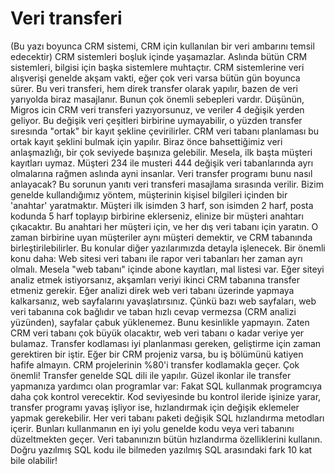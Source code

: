 # Veri transferi

(Bu yazı boyunca CRM sistemi, CRM için kullanılan bir veri ambarını
temsil edecektir) CRM sistemleri boşluk içinde yaşamazlar. Aslında
bütün CRM sistemleri, bilgisi için başka sistemlere muhtaçtır. CRM
sistemlerine veri alışverişi genelde akşam vakti, eğer çok veri varsa
bütün gün boyunca sürer. Bu veri transferi, hem direk transfer olarak
yapılır, bazen de veri yarıyolda biraz masajlanır. Bunun çok önemli
sebepleri vardır. Düşünün, Migros icin CRM veri transferi
yazıyorsunuz, ve veriler 4 değişik yerden geliyor. Bu değişik veri
çeşitleri birbirine uymayabilir, o yüzden transfer sıresında "ortak"
bir kayıt şekline çevirilirler. CRM veri tabanı planlaması bu ortak
kayıt şeklini bulmak için yapılır.  Biraz önce bahsettiğimiz veri
anlaşmazlığı, bir çok seviyede başınıza gelebilir. Mesela, ilk başta
müşteri kayıtları uymaz. Müşteri 234 ile musteri 444 değişik veri
tabanlarında ayrı olmalarına rağmen aslında ayni insanlar. Veri
transfer programı bunu nasıl anlayacak? Bu sorunun yanıtı veri
transferi masajlama sırasında verilir.  Bizim genelde kullandığımız
yöntem, müşterinin kişisel bilgileri içinden bir 'anahtar'
yaratmaktır. Müşteri ilk isimden 3 harf, son isimden 2 harf, posta
kodunda 5 harf toplayıp birbirine eklerseniz, elinize bir müşteri
anahtarı çıkacaktır. Bu anahtari her müşteri için, ve her dış veri
tabanı için yaratın. O zaman birbirine uyan müşteriler aynı müşteri
demektir, ve CRM tabanında birleştirilebilirler. Bu konular diğer
yazılarımızda detayla işlenecek.  Bir önemli konu daha: Web sitesi
veri tabanı ile rapor veri tabanları her zaman ayrı olmalı. Mesela
"web tabanı" içinde abone kayıtları, mal listesi var. Eğer siteyi
analiz etmek istiyorsanız, akşamları veriyi ikinci CRM tabanına
transfer etmeniz gerekir. Eğer analizi direk web veri tabanı üzerinde
yapmaya kalkarsanız, web sayfalarını yavaşlatırsınız. Çünkü bazı web
sayfaları, web veri tabanına cok bağlıdır ve taban hızlı cevap
vermezsa (CRM analizi yüzünden), sayfalar çabuk yüklenemez. Bunu
kesinlikle yapmayın. Zaten CRM veri tabanı çok büyük olacaktır, web
veri tabanı o kadar veriye yer bulamaz.  Transfer kodlaması iyi
planlanması gereken, geliştirme için zaman gerektiren bir iştir. Eğer
bir CRM projeniz varsa, bu iş bölümünü katiyen hafife almayın. CRM
projelerinin %80'i transfer kodlamakla geçer. Çok önemli!  Transfer
genelde SQL dili ile yapılır. Güzel ikonlar ile transfer yapmanıza
yardımcı olan programlar var: Fakat SQL kullanmak programcıya daha çok
kontrol verecektir. Kod seviyesinde bu kontrol ileride işinize yarar,
transfer programı yavaş işliyor ise, hızlandırmak için değişik
eklemeler yapmak gerekebilir. Her veri tabanı paketi değişik SQL
hızlandırma metodları içerir. Bunları kullanmanın en iyi yolu genelde
kodu veya veri tabanını düzeltmekten geçer. Veri tabanınızın bütün
hızlandırma özelliklerini kullanın. Doğru yazılmış SQL kodu ile
bilmeden yazılmış SQL arasındaki fark 10 kat bile olabilir!




